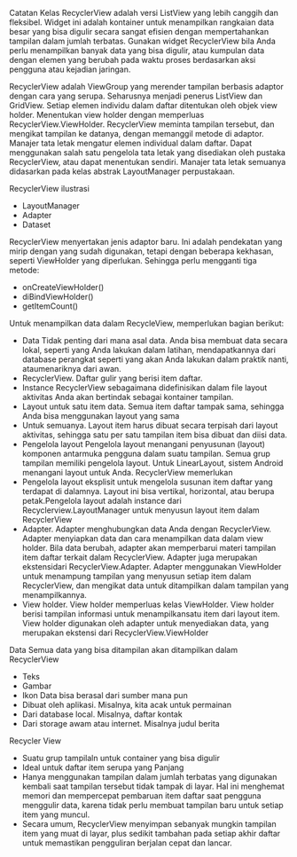 Catatan
Kelas  RecyclerView  adalah  versi  ListView  yang  lebih  canggih  dan  fleksibel. Widget  ini  adalah  kontainer  untuk  menampilkan  rangkaian  data  besar  yang  bisa digulir  secara  sangat  efisien  dengan  mempertahankan  tampilan  dalam  jumlah terbatas. Gunakan  widget  RecyclerView  bila  Anda  perlu  menampilkan  banyak  data yang  bisa  digulir,  atau  kumpulan  data  dengan  elemen  yang  berubah  pada  waktu proses berdasarkan aksi pengguna atau kejadian jaringan.

RecyclerView adalah ViewGroup yang merender tampilan berbasis adaptor dengan cara yang serupa. Seharusnya menjadi penerus ListView dan GridView.
Setiap elemen individu dalam daftar ditentukan oleh objek view holder. Menentukan view holder dengan memperluas RecyclerView.ViewHolder.
RecyclerView meminta tampilan tersebut, dan mengikat tampilan ke datanya, dengan memanggil metode di adaptor. 
Manajer tata letak mengatur elemen individual dalam daftar. Dapat menggunakan salah satu pengelola tata letak yang disediakan oleh pustaka RecyclerView, atau  dapat menentukan sendiri. Manajer tata letak semuanya didasarkan pada kelas abstrak LayoutManager perpustakaan.

RecyclerView ilustrasi
-	LayoutManager
-	Adapter
-	Dataset

RecyclerView menyertakan jenis adaptor baru. Ini adalah pendekatan yang mirip dengan yang sudah digunakan, tetapi dengan beberapa kekhasan, seperti ViewHolder yang diperlukan.
Sehingga perlu mengganti tiga metode:
-	onCreateViewHolder()
-	diBindViewHolder()
-	getItemCount()

Untuk menampilkan data dalam RecycleView, memperlukan bagian berikut:
-	Data Tidak penting dari mana asal data. Anda bisa membuat data secara lokal, seperti  yang  Anda  lakukan  dalam  latihan,  mendapatkannya  dari  database perangkat seperti yang akan Anda lakukan dalam praktik nanti, ataumenariknya dari awan.
-	RecyclerView. Daftar gulir yang berisi item daftar.
-	Instance  RecyclerView  sebagaimana  didefinisikan  dalam  file  layout  aktivitas Anda akan bertindak sebagai kontainer tampilan.
-	Layout  untuk  satu  item  data.  Semua  item  daftar  tampak  sama,  sehingga  Anda bisa menggunakan layout yang sama
-	Untuk semuanya. Layout item harus dibuat secara terpisah dari layout aktivitas, sehingga satu per satu tampilan item bisa dibuat dan diisi data.
-	Pengelola  layout  Pengelola  layout  menangani  penyusunan  (layout)  komponen antarmuka  pengguna  dalam  suatu  tampilan.  Semua  grup  tampilan  memiliki pengelola  layout.  Untuk  LinearLayout,  sistem  Android  menangani  layout  untuk Anda.  RecyclerView  memerlukan  
-	Pengelola layout  eksplisit  untuk  mengelola susunan   item   daftar   yang   terdapat   di   dalamnya.   Layout   ini   bisa   vertikal, horizontal, atau berupa petak.Pengelola   layout   adalah   instance   dari   Recyclerview.LayoutManager   untuk menyusun layout item dalam RecyclerView 
-	Adapter.  Adapter  menghubungkan  data  Anda  dengan  RecyclerView.  Adapter menyiapkan  data  dan  cara  menampilkan  data  dalam  view  holder.  Bila  data berubah,  adapter  akan  memperbarui  materi  tampilan  item  daftar  terkait  dalam RecyclerView.  Adapter  juga  merupakan  ekstensidari  RecyclerView.Adapter. Adapter menggunakan ViewHolder untuk menampung tampilan yang menyusun setiap  item  dalam  RecyclerView,  dan  mengikat  data  untuk  ditampilkan  dalam tampilan yang menampilkannya.
-	View  holder.  View  holder  memperluas  kelas  ViewHolder. View  holder  berisi tampilan  informasi  untuk  menampilkansatu  item  dari  layout  item.  View  holder digunakan oleh adapter untuk menyediakan data, yang merupakan ekstensi dari RecyclerView.ViewHolder

Data
Semua data yang bisa ditampilan akan ditampilkan dalam RecyclerView
-	Teks
-	Gambar
-	Ikon
Data bisa berasal dari sumber mana pun
-	Dibuat oleh aplikasi. Misalnya, kita acak untuk permainan
-	Dari database local. Misalnya, daftar kontak
-	Dari storage awam atau internet. Misalnya judul berita

Recycler View
-	Suatu grup tampilaln untuk container yang bisa digulir
-	Ideal untuk daftar item serupa yang Panjang
-	Hanya  menggunakan  tampilan  dalam  jumlah  terbatas  yang  digunakan  kembali saat  tampilan  tersebut  tidak  tampak  di  layar.  Hal  ini  menghemat  memori  dan mempercepat  pembaruan  item  daftar  saat  pengguna  menggulir  data,  karena tidak perlu membuat tampilan baru untuk setiap item yang muncul.
-	Secara umum, RecyclerView menyimpan sebanyak mungkin tampilan item yang muat di layar, plus sedikit tambahan pada setiap akhir daftar untuk memastikan pengguliran berjalan cepat dan lancar.


